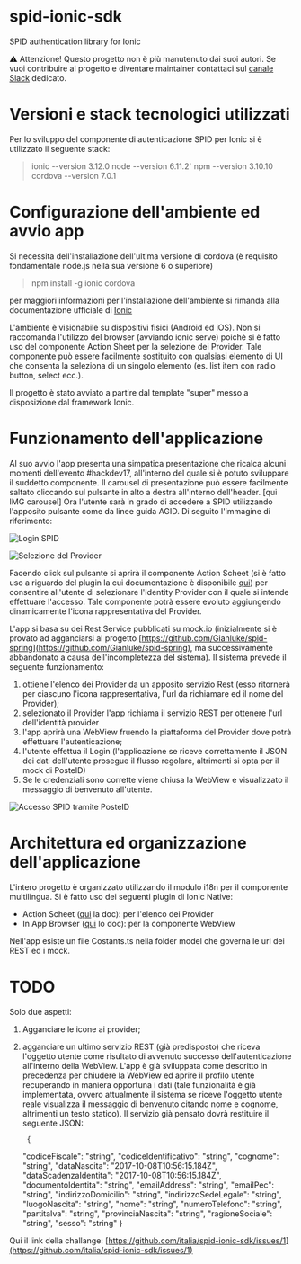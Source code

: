 # spid-ionic-sdk
SPID authentication library for Ionic

⚠️ Attenzione! Questo progetto non è più manutenuto dai suoi autori. Se vuoi contribuire al progetto e diventare maintainer contattaci sul [canale Slack](https://developersitalia.slack.com/archives/C73R3UQE8) dedicato.


# Versioni e stack tecnologici utilizzati
Per lo sviluppo del componente di autenticazione SPID per Ionic si è utilizzato il seguente stack:
> ionic --version
>3.12.0
>node --version
>6.11.2`
>npm --version
>3.10.10
>cordova --version
>7.0.1

# Configurazione dell'ambiente ed avvio app
Si necessita dell'installazione dell'ultima versione di cordova (è requisito fondamentale node.js nella sua versione 6 o superiore)
>npm install -g ionic cordova

per maggiori informazioni per l'installazione dell'ambiente si rimanda alla documentazione ufficiale di [Ionic](https://ionicframework.com/docs/intro/installation/)

L'ambiente è visionabile su dispositivi fisici (Android ed iOS). Non si raccomanda l'utilizzo del browser (avviando ionic serve) poichè si è fatto uso del componente Action Sheet per la selezione dei Provider.
Tale componente può essere facilmente sostituito con qualsiasi elemento di UI che consenta la seleziona di un singolo elemento (es. list item con radio button, select ecc.).

Il progetto è stato avviato a partire dal template "super" messo a disposizione dal framework Ionic.

# Funzionamento dell'applicazione
Al suo avvio l'app presenta una simpatica presentazione che ricalca alcuni momenti dell'evento #hackdev17, all'interno del quale si è potuto sviluppare il suddetto componente.
Il carousel di presentazione può essere facilmente saltato cliccando sul pulsante in alto a destra all'interno dell'header.
[qui IMG carousel]
Ora l'utente sarà in grado di accedere a SPID utilizzando l'apposito pulsante come da linee guida AGID. Di seguito l'immagine di riferimento:

![Login SPID](https://raw.githubusercontent.com/vivadaniele/spid-ionic-sdk/master/src/assets/img/2.png)

![Selezione del Provider](https://raw.githubusercontent.com/vivadaniele/spid-ionic-sdk/master/src/assets/img/1.png)

Facendo click sul pulsante si aprirà il componente Action Scheet (si è fatto uso a riguardo del plugin la cui documentazione è disponibile [qui](https://ionicframework.com/docs/native/action-sheet/)) per consentire all'utente di selezionare l'Identity Provider con il quale si intende effettuare l'accesso. Tale componente potrà essere evoluto aggiungendo dinamicamente l'icona rappresentativa del Provider.

L'app si basa su dei Rest Service pubblicati su mock.io (inizialmente si è provato ad agganciarsi al progetto [https://github.com/Gianluke/spid-spring](https://github.com/Gianluke/spid-spring), ma successivamente abbandonato a causa dell'incompletezza del sistema).
Il sistema prevede il seguente funzionamento:

 1. ottiene l'elenco dei Provider da un apposito servizio Rest (esso ritornerà per ciascuno l'icona rappresentativa, l'url da richiamare ed il nome del Provider);
 2. selezionato il Provider l'app richiama il servizio REST per ottenere l'url dell'identità provider
 3. l'app aprirà una WebView fruendo la piattaforma del Provider dove potrà effettuare l'autenticazione;
 4.  l'utente effettua il Login (l'applicazione se riceve correttamente il JSON dei dati dell'utente prosegue il flusso regolare, altrimenti si opta per il mock di PosteID)
 5. Se le credenziali sono corrette viene chiusa la WebView e visualizzato il messaggio di benvenuto all'utente.

![Accesso SPID tramite PosteID](https://github.com/vivadaniele/spid-ionic-sdk/raw/master/src/assets/img/3.png)

# Architettura ed organizzazione dell'applicazione
L'intero progetto è organizzato utilizzando il modulo i18n per il componente multilingua.
Si è fatto uso dei seguenti plugin di Ionic Native:

 - Action Scheet ([qui](https://ionicframework.com/docs/native/action-sheet/) la doc): per l'elenco dei Provider
 - In App Browser ([qui](https://ionicframework.com/docs/native/in-app-browser/) lo doc): per la componente WebView

Nell'app esiste un file Costants.ts nella folder model che governa le url dei REST ed i mock.

# TODO
Solo due aspetti:
1. Agganciare le icone ai provider;
2. agganciare un ultimo servizio REST (già predisposto) che riceva l'oggetto utente come risultato di avvenuto successo dell'autenticazione all'interno della WebView. L'app è già sviluppata come descritto in precedenza per chiudere la WebView ed aprire il profilo utente recuperando in maniera opportuna i dati (tale funzionalità è già implementata, ovvero attualmente il sistema se riceve l'oggetto utente reale visualizza il messaggio di benvenuto citando nome e cognome, altrimenti un testo statico).
Il servizio già pensato dovrà restituire il seguente JSON:

        {
      "codiceFiscale": "string",
      "codiceIdentificativo": "string",
      "cognome": "string",
      "dataNascita": "2017-10-08T10:56:15.184Z",
      "dataScadenzaIdentita": "2017-10-08T10:56:15.184Z",
      "documentoIdentita": "string",
      "emailAddress": "string",
      "emailPec": "string",
      "indirizzoDomicilio": "string",
      "indirizzoSedeLegale": "string",
      "luogoNascita": "string",
      "nome": "string",
      "numeroTelefono": "string",
      "partitaIva": "string",
      "provinciaNascita": "string",
      "ragioneSociale": "string",
      "sesso": "string"
    }

Qui il link della challange: [https://github.com/italia/spid-ionic-sdk/issues/1](https://github.com/italia/spid-ionic-sdk/issues/1)
